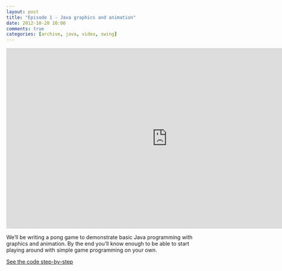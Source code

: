 ```yaml
---
layout: post
title: "Episode 1 - Java graphics and animation"
date: 2012-10-20 10:00
comments: true
categories: [archive, java, video, swing]
---
```


<iframe width="853" height="480" src="http://www.youtube.com/embed/kLAgmnZzeXc?vq=hd720" frameborder="0" allowfullscreen></iframe>

We’ll be writing a pong game to demonstrate basic Java programming with graphics and animation. By the end you’ll know enough to be able to start playing around with simple game programming on your own.

<a href="https://github.com/buildsomethingawesome/121020-pong/commits/master">See the code step-by-step</a>